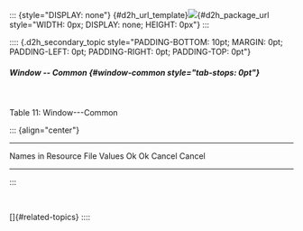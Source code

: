 ::: {style="DISPLAY: none"}
[](ms-xhelp:///?Id=d2h_url_template){#d2h_url_template}![](!package_url!){#d2h_package_url style="WIDTH: 0px; DISPLAY: none; HEIGHT: 0px"}
:::

:::: {.d2h_secondary_topic style="PADDING-BOTTOM: 10pt; MARGIN: 0pt; PADDING-LEFT: 0pt; PADDING-RIGHT: 0pt; PADDING-TOP: 0pt"}
##### Window -- Common {#window-common style="tab-stops: 0pt"}

 

Table 11: Window---Common

::: {align="center"}
  ------------------------ --------
  Names in Resource File   Values
  Ok                       Ok
  Cancel                   Cancel
  ------------------------ --------
:::

 

[]{#related-topics}
::::

